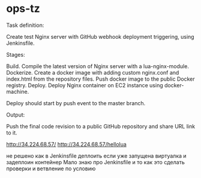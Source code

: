 # ops-tz
Task definition:

Create test Nginx server with GitHub webhook deployment triggering, using Jenkinsfile.

Stages:

Build. Compile the latest version of Nginx server with a lua-nginx-module.
Dockerize. Create a docker image with adding custom nginx.conf and index.html from the repository files. Push docker image to the public Docker registry.
Deploy. Deploy Nginx container on EC2 instance using docker-machine.

Deploy should start by push event to the master branch.

Output:

Push the final code revision to a public GitHub repository and share URL link to it.



http://34.224.68.57/
http://34.224.68.57/hellolua

не решено как в Jenkinsfile деплоить если уже запущена виртуалка и задеплоин контейнер
Мало знаю про Jenkinsfile и то как это сделать проверки и ветвление по условию

